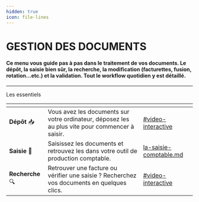 ```yaml
---
hidden: true
icon: file-lines
---
```


# GESTION DES DOCUMENTS

#### Ce menu vous guide pas à pas dans le traitement de vos documents. Le dépôt, la saisie bien sûr, la recherche, la modification (facturettes, fusion, rotation...etc.) et la validation. Tout le workflow quotidien y est détaillé.&#x20;

***

Les essentiels&#x20;

<table data-view="cards"><thead><tr><th></th><th></th><th data-hidden data-card-target data-type="content-ref"></th></tr></thead><tbody><tr><td><strong>Dépôt</strong> <span data-gb-custom-inline data-tag="emoji" data-code="1f4e5">📥</span></td><td>Vous avez les documents sur votre ordinateur, déposez les au plus vite pour commencer à saisir.</td><td><a href="depot-manuel-de-document.md#video-interactive">#video-interactive</a></td></tr><tr><td><strong>Saisie</strong> <span data-gb-custom-inline data-tag="emoji" data-code="1f522">🔢</span></td><td>Saisissez les documents et retrouvez les dans votre outil de production comptable.</td><td><a href="la-saisie-comptable.md">la-saisie-comptable.md</a></td></tr><tr><td><strong>Recherche</strong> <span data-gb-custom-inline data-tag="emoji" data-code="1f50d">🔍</span></td><td>Retrouver une facture ou vérifier une saisie ? Recherchez vos documents en quelques clics.</td><td><a href="rechercher-un-document.md#video-interactive">#video-interactive</a></td></tr></tbody></table>
